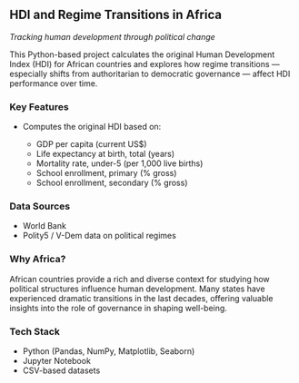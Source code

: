 ## **HDI and Regime Transitions in Africa**

*Tracking human development through political change*

This Python-based project calculates the original Human Development Index (HDI) for African countries and explores how regime transitions — especially shifts from authoritarian to democratic governance — affect HDI performance over time.

### Key Features

* Computes the original HDI based on:

  * GDP per capita (current US$)
  * Life expectancy at birth, total (years)
  * Mortality rate, under-5 (per 1,000 live births)
  * School enrollment, primary (% gross)
  * School enrollment, secondary (% gross)

### Data Sources

* World Bank
* Polity5 / V-Dem data on political regimes

### Why Africa?

African countries provide a rich and diverse context for studying how political structures influence human development. Many states have experienced dramatic transitions in the last decades, offering valuable insights into the role of governance in shaping well-being.

### Tech Stack

* Python (Pandas, NumPy, Matplotlib, Seaborn)
* Jupyter Notebook
* CSV-based datasets
